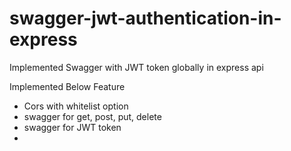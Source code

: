 # swagger-jwt-authentication-in-express
Implemented Swagger with JWT token globally in express api

Implemented Below Feature
- Cors with whitelist option
- swagger for get, post, put, delete
- swagger for JWT token
- 
